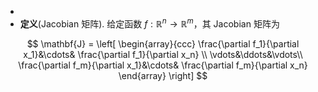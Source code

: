 -
- **定义**(Jacobian 矩阵). 给定函数 $f: \mathbb{R}^n \rightarrow \mathbb{R}^m$，其 Jacobian 矩阵为

$$ \mathbf{J} = \left[ 
  \begin{array}{ccc}
    \frac{\partial f_1}{\partial x_1}&\cdots& \frac{\partial f_1}{\partial x_n} \\
                                     \vdots&\ddots&\vdots\\ 
                                     \frac{\partial f_m}{\partial x_1}&\cdots& \frac{\partial f_m}{\partial x_n}
  \end{array}
\right] $$